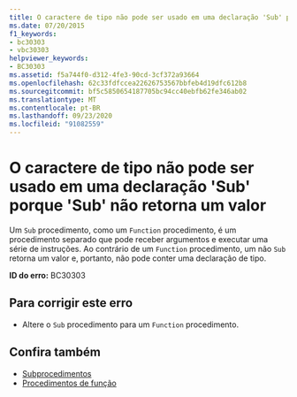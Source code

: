 ```yaml
---
title: O caractere de tipo não pode ser usado em uma declaração 'Sub' porque 'Sub' não retorna um valor
ms.date: 07/20/2015
f1_keywords:
- bc30303
- vbc30303
helpviewer_keywords:
- BC30303
ms.assetid: f5a744f0-d312-4fe3-90cd-3cf372a93664
ms.openlocfilehash: 62c33fdfccea22626753567bbfeb4d19dfc612b8
ms.sourcegitcommit: bf5c5850654187705bc94cc40ebfb62fe346ab02
ms.translationtype: MT
ms.contentlocale: pt-BR
ms.lasthandoff: 09/23/2020
ms.locfileid: "91082559"
---
```

# <a name="type-character-cannot-be-used-in-a-sub-declaration-because-a-sub-doesnt-return-a-value"></a>O caractere de tipo não pode ser usado em uma declaração 'Sub' porque 'Sub' não retorna um valor

Um `Sub` procedimento, como um `Function` procedimento, é um procedimento separado que pode receber argumentos e executar uma série de instruções. Ao contrário de um `Function` procedimento, um não `Sub` retorna um valor e, portanto, não pode conter uma declaração de tipo.  
  
 **ID do erro:** BC30303  
  
## <a name="to-correct-this-error"></a>Para corrigir este erro  
  
- Altere o `Sub` procedimento para um `Function` procedimento.  
  
## <a name="see-also"></a>Confira também

- [Subprocedimentos](../programming-guide/language-features/procedures/sub-procedures.md)
- [Procedimentos de função](../programming-guide/language-features/procedures/function-procedures.md)
